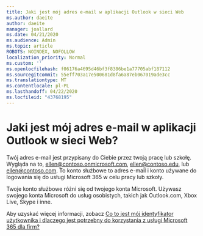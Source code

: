 ```yaml
---
title: Jaki jest mój adres e-mail w aplikacji Outlook w sieci Web
ms.author: daeite
author: daeite
manager: joallard
ms.date: 04/21/2020
ms.audience: Admin
ms.topic: article
ROBOTS: NOINDEX, NOFOLLOW
localization_priority: Normal
ms.custom: ''
ms.openlocfilehash: f06176a4695d46bf3f8386be1a77705abf187112
ms.sourcegitcommit: 55eff703a17e500681d8fa6a87eb067019ade3cc
ms.translationtype: MT
ms.contentlocale: pl-PL
ms.lasthandoff: 04/22/2020
ms.locfileid: "43768195"
---
```

# <a name="what-is-my-email-address-in-outlook-on-the-web"></a>Jaki jest mój adres e-mail w aplikacji Outlook w sieci Web?

Twój adres e-mail jest przypisany do Ciebie przez twoją pracę lub szkołę. Wygląda na to, ellen@contoso.onmicrosoft.com, ellen@contoso.edu, lub ellen@contoso.com. To konto służbowe to adres e-mail i konto używane do logowania się do usługi Microsoft 365 w celu pracy lub szkoły.

Twoje konto służbowe różni się od twojego konta Microsoft. Używasz swojego konta Microsoft do usług osobistych, takich jak Outlook.com, Xbox Live, Skype i inne.

Aby uzyskać więcej informacji, zobacz [Co to jest mój identyfikator użytkownika i dlaczego jest potrzebny do korzystania z usługi Microsoft 365 dla firm?](https://support.office.com/article/37da662b-5da6-4b56-a091-2731b2ecc8b4)